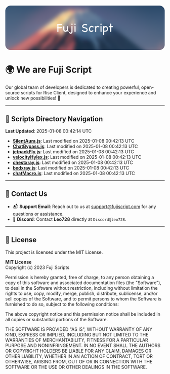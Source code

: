 ![Banner](.github/b.webp)

# 🌍 **We are Fuji Script**

Our global team of developers is dedicated to creating powerful, open-source scripts for Rise Client, designed to enhance your experience and unlock new possibilities! 🌟

---
<!-- SCRIPTS_NAVIGATION_START -->
## 📂 **Scripts Directory Navigation**

**Last Updated**: 2025-01-08 00:42:14 UTC

- **[SilentAura.js](scripts/SilentAura.js)**: Last modified on 2025-01-08 00:42:13 UTC
- **[ChatBypass.js](scripts/ChatBypass.js)**: Last modified on 2025-01-08 00:42:13 UTC
- **[jetpackFly.js](scripts/jetpackFly.js)**: Last modified on 2025-01-08 00:42:13 UTC
- **[velocityHylex.js](scripts/velocityHylex.js)**: Last modified on 2025-01-08 00:42:13 UTC
- **[chestxray.js](scripts/chestxray.js)**: Last modified on 2025-01-08 00:42:13 UTC
- **[bedxray.js](scripts/bedxray.js)**: Last modified on 2025-01-08 00:42:13 UTC
- **[chatMacro.js](scripts/chatMacro.js)**: Last modified on 2025-01-08 00:42:13 UTC

<!-- SCRIPTS_NAVIGATION_END -->

---

## 💬 **Contact Us**  
- 📬 **Support Email**: Reach out to us at [support@fujiscript.com](mailto:support@fujiscript.com) for any questions or assistance.  
- 💬 **Discord**: Contact **Leo728** directly at `Discord@leo728`.

---

## 📜 **License**

This project is licensed under the MIT License.  

**MIT License**  
Copyright (c) 2023 Fuji Scripts  

Permission is hereby granted, free of charge, to any person obtaining a copy of this software and associated documentation files (the "Software"), to deal in the Software without restriction, including without limitation the rights to use, copy, modify, merge, publish, distribute, sublicense, and/or sell copies of the Software, and to permit persons to whom the Software is furnished to do so, subject to the following conditions:  

The above copyright notice and this permission notice shall be included in all copies or substantial portions of the Software.  

THE SOFTWARE IS PROVIDED "AS IS", WITHOUT WARRANTY OF ANY KIND, EXPRESS OR IMPLIED, INCLUDING BUT NOT LIMITED TO THE WARRANTIES OF MERCHANTABILITY, FITNESS FOR A PARTICULAR PURPOSE AND NONINFRINGEMENT. IN NO EVENT SHALL THE AUTHORS OR COPYRIGHT HOLDERS BE LIABLE FOR ANY CLAIM, DAMAGES OR OTHER LIABILITY, WHETHER IN AN ACTION OF CONTRACT, TORT OR OTHERWISE, ARISING FROM, OUT OF OR IN CONNECTION WITH THE SOFTWARE OR THE USE OR OTHER DEALINGS IN THE SOFTWARE.  
